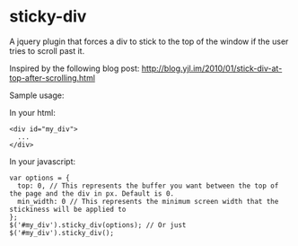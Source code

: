 sticky-div
==========

A jquery plugin that forces a div to stick to the top of the window if the user tries to scroll past it.

Inspired by the following blog post: http://blog.yjl.im/2010/01/stick-div-at-top-after-scrolling.html

Sample usage:

In your html:

    <div id="my_div">
      ...
    </div>

In your javascript:

    var options = {
      top: 0, // This represents the buffer you want between the top of the page and the div in px. Default is 0.
      min_width: 0 // This represents the minimum screen width that the stickiness will be applied to
    };
    $('#my_div').sticky_div(options); // Or just $('#my_div').sticky_div();

